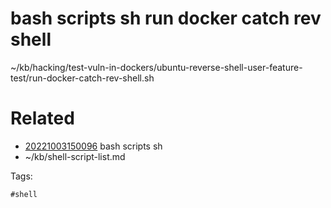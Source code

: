 # bash scripts sh run docker catch rev shell
~/kb/hacking/test-vuln-in-dockers/ubuntu-reverse-shell-user-feature-test/run-docker-catch-rev-shell.sh

# Related

- [20221003150096](/zet/20221003150096/README.md) bash scripts sh
- ~/kb/shell-script-list.md

Tags:

    #shell 
